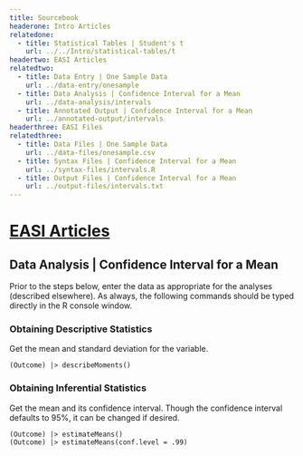 ```yaml
---
title: Sourcebook
headerone: Intro Articles
relatedone:
  - title: Statistical Tables | Student's t
    url: ../../Intro/statistical-tables/t
headertwo: EASI Articles
relatedtwo:
  - title: Data Entry | One Sample Data
    url: ../data-entry/onesample
  - title: Data Analysis | Confidence Interval for a Mean
    url: ../data-analysis/intervals
  - title: Annotated Output | Confidence Interval for a Mean
    url: ../annotated-output/intervals
headerthree: EASI Files
relatedthree:
  - title: Data Files | One Sample Data
    url: ../data-files/onesample.csv
  - title: Syntax Files | Confidence Interval for a Mean
    url: ../syntax-files/intervals.R
  - title: Output Files | Confidence Interval for a Mean
    url: ../output-files/intervals.txt
---
```


# [EASI Articles](../index.md)

## Data Analysis | Confidence Interval for a Mean

Prior to the steps below, enter the data as appropriate for the analyses (described elsewhere). As always, the following commands should be typed directly in the R console window.

### Obtaining Descriptive Statistics

Get the mean and standard deviation for the variable.

```{r}
(Outcome) |> describeMoments()
```

### Obtaining Inferential Statistics

Get the mean and its confidence interval. Though the confidence interval defaults to 95%, it can be changed if desired.

```{r}
(Outcome) |> estimateMeans()
(Outcome) |> estimateMeans(conf.level = .99)
```
